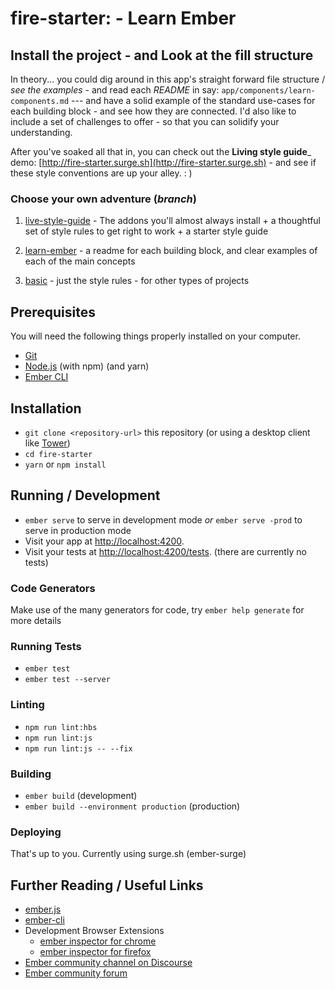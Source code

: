 # fire-starter: - Learn Ember


## Install the project - and Look at the fill structure

In theory... you could dig around in this app's straight forward file structure / _see the examples_ - and read each _README_ in say: `app/components/learn-components.md`  --- and have a solid example of the standard use-cases for each building block - and see how they are connected. I'd also like to include a set of challenges to offer - so that you can solidify your understanding.

After you've soaked all that in, you can check out the **Living style guide**_ demo: [http://fire-starter.surge.sh](http://fire-starter.surge.sh) - and see if these style conventions are up your alley. : )


### Choose your own adventure (_branch_)

1. [live-style-guide](https://github.com/sheriffderek/fire-starter) - The addons you'll almost always install + a thoughtful set of style rules to get right to work + a starter style guide

2. [learn-ember](https://github.com/sheriffderek/fire-starter/tree/learn-ember) - a readme for each building block, and clear examples of each of the main concepts

3. [basic](https://github.com/sheriffderek/fire-starter/tree/basic) - just the style rules - for other types of projects


## Prerequisites

You will need the following things properly installed on your computer.

* [Git](https://git-scm.com/)
* [Node.js](https://nodejs.org/) (with npm) (and yarn)
* [Ember CLI](https://ember-cli.com/)

## Installation

* `git clone <repository-url>` this repository (or using a desktop client like [Tower](https://www.git-tower.com))
* `cd fire-starter`
* `yarn` or `npm install`


## Running / Development

* `ember serve` to serve in development mode _or_ `ember serve -prod` to serve in production mode
* Visit your app at [http://localhost:4200](http://localhost:4200).
* Visit your tests at [http://localhost:4200/tests](http://localhost:4200/tests). (there are currently no tests)


### Code Generators

Make use of the many generators for code, try `ember help generate` for more details


### Running Tests

* `ember test`
* `ember test --server`


### Linting

* `npm run lint:hbs`
* `npm run lint:js`
* `npm run lint:js -- --fix`


### Building

* `ember build` (development)
* `ember build --environment production` (production)


### Deploying

That's up to you. Currently using surge.sh (ember-surge)


## Further Reading / Useful Links

* [ember.js](https://emberjs.com/)
* [ember-cli](https://ember-cli.com/)
* Development Browser Extensions
  * [ember inspector for chrome](https://chrome.google.com/webstore/detail/ember-inspector/bmdblncegkenkacieihfhpjfppoconhi)
  * [ember inspector for firefox](https://addons.mozilla.org/en-US/firefox/addon/ember-inspector)
* [Ember community channel on Discourse](https://discordapp.com/invite/zT3asNS)
*	[Ember community forum](https://discuss.emberjs.com)
